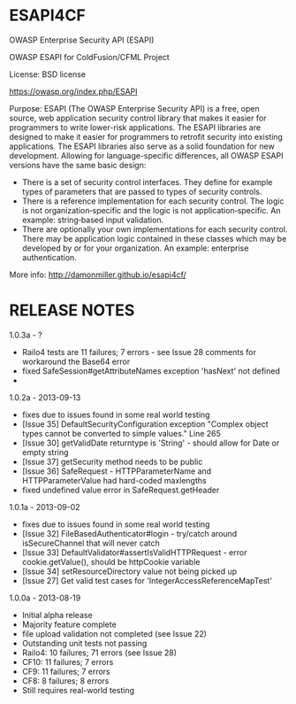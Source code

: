 ESAPI4CF
========
OWASP Enterprise Security API (ESAPI)

OWASP ESAPI for ColdFusion/CFML Project

License: BSD license

https://owasp.org/index.php/ESAPI


Purpose: ESAPI (The OWASP Enterprise Security API) is a free, open source, web application security control library that makes it easier for programmers to write lower-risk applications. The ESAPI libraries are designed to make it easier for programmers to retrofit security into existing applications. The ESAPI libraries also serve as a solid foundation for new development. Allowing for language-specific differences, all OWASP ESAPI versions have the same basic design:
- There is a set of security control interfaces. They define for example types of parameters that are passed to types of security controls.
- There is a reference implementation for each security control. The logic is not organization‐specific and the logic is not application‐specific. An example: string‐based input validation.
- There are optionally your own implementations for each security control. There may be application logic contained in these classes which may be developed by or for your organization. An example: enterprise authentication.

More info: http://damonmiller.github.io/esapi4cf/


RELEASE NOTES
=============

1.0.3a - ?
- Railo4 tests are 11 failures; 7 errors - see Issue 28 comments for workaround the Base64 error
- fixed SafeSession#getAttributeNames exception 'hasNext' not defined
- 


1.0.2a - 2013-09-13
- fixes due to issues found in some real world testing
- [Issue 35] DefaultSecurityConfiguration exception "Complex object types cannot be converted to simple values." Line 265
- [Issue 30] getValidDate returntype is 'String' - should allow for Date or empty string
- [Issue 37] getSecurity method needs to be public
- [Issue 36] SafeRequest - HTTPParameterName and HTTPParameterValue had hard-coded maxlengths
- fixed undefined value error in SafeRequest.getHeader

1.0.1a - 2013-09-02
- fixes due to issues found in some real world testing
- [Issue 32] FileBasedAuthenticator#login - try/catch around isSecureChannel that will never catch
- [Issue 33] DefaultValidator#assertIsValidHTTPRequest - error cookie.getValue(), should be httpCookie variable
- [Issue 34] setResourceDirectory value not being picked up
- [Issue 27] Get valid test cases for 'IntegerAccessReferenceMapTest'

1.0.0a - 2013-08-19
- Initial alpha release
- Majority feature complete
- file upload validation not completed (see Issue 22)
- Outstanding unit tests not passing
- Railo4: 10 failures; 71 errors (see Issue 28)
- CF10: 11 failures; 7 errors
- CF9: 11 failures; 7 errors
- CF8: 8 failures; 8 errors
- Still requires real-world testing
